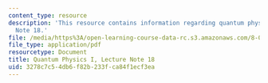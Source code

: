 ```yaml
---
content_type: resource
description: 'This resource contains information regarding quantum physics: Lecture
  Note 18.'
file: /media/https%3A/open-learning-course-data-rc.s3.amazonaws.com/8-04-quantum-physics-i-spring-2016/3278c7c54db6f82b233fca84f1ecf3ea_MIT8_04S16_LecNotes18.pdf
file_type: application/pdf
resourcetype: Document
title: Quantum Physics I, Lecture Note 18
uid: 3278c7c5-4db6-f82b-233f-ca84f1ecf3ea
---
```

